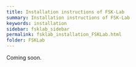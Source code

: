 ```yaml
---
title: Installation instructions of FSK-Lab
summary: Installation instructions of FSK-Lab
keywords: installation
sidebar: fsklab_sidebar
permalink: fsklab_installation_FSKLab.html
folder: FSKLab
---
```

Coming soon.
